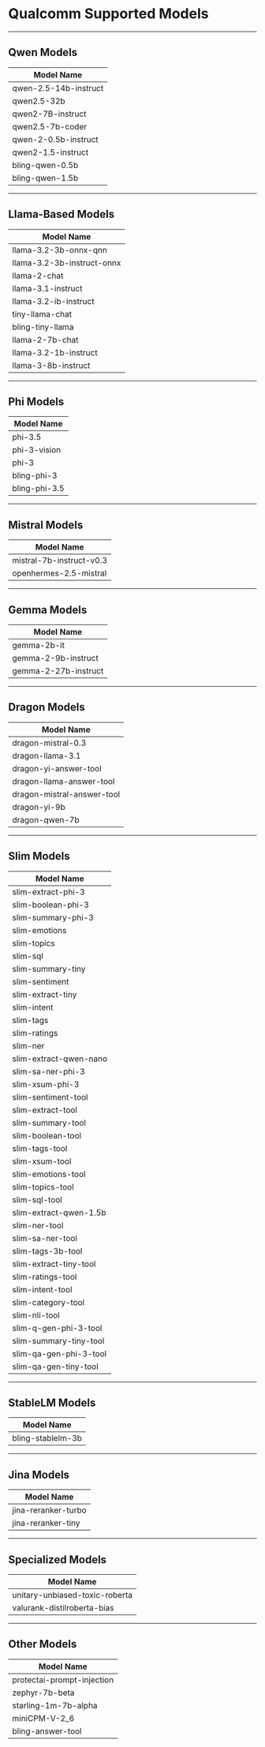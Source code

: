 # Qualcomm Supported Models

---

## Qwen Models

| Model Name |
|------------|
| qwen-2.5-14b-instruct |
| qwen2.5-32b |
| qwen2-7B-instruct |
| qwen2.5-7b-coder |
| qwen-2-0.5b-instruct |
| qwen2-1.5-instruct |
| bling-qwen-0.5b |
| bling-qwen-1.5b |

---

## Llama-Based Models

| Model Name |
|------------|
| llama-3.2-3b-onnx-qnn |
| llama-3.2-3b-instruct-onnx |
| llama-2-chat |
| llama-3.1-instruct |
| llama-3.2-ib-instruct |
| tiny-llama-chat |
| bling-tiny-llama |
| llama-2-7b-chat |
| llama-3.2-1b-instruct |
| llama-3-8b-instruct |

---

## Phi Models

| Model Name |
|------------|
| phi-3.5 |
| phi-3-vision |
| phi-3 |
| bling-phi-3 |
| bling-phi-3.5 |

---

## Mistral Models

| Model Name |
|------------|
| mistral-7b-instruct-v0.3 |
| openhermes-2.5-mistral |

---

## Gemma Models

| Model Name |
|------------|
| gemma-2b-it |
| gemma-2-9b-instruct |
| gemma-2-27b-instruct |

---

## Dragon Models

| Model Name |
|------------|
| dragon-mistral-0.3 |
| dragon-llama-3.1 |
| dragon-yi-answer-tool |
| dragon-llama-answer-tool |
| dragon-mistral-answer-tool |
| dragon-yi-9b |
| dragon-qwen-7b |

---

## Slim Models

| Model Name |
|------------|
| slim-extract-phi-3 |
| slim-boolean-phi-3 |
| slim-summary-phi-3 |
| slim-emotions |
| slim-topics |
| slim-sql |
| slim-summary-tiny |
| slim-sentiment |
| slim-extract-tiny |
| slim-intent |
| slim-tags |
| slim-ratings |
| slim-ner |
| slim-extract-qwen-nano |
| slim-sa-ner-phi-3 |
| slim-xsum-phi-3 |
| slim-sentiment-tool |
| slim-extract-tool |
| slim-summary-tool |
| slim-boolean-tool |
| slim-tags-tool |
| slim-xsum-tool |
| slim-emotions-tool |
| slim-topics-tool |
| slim-sql-tool |
| slim-extract-qwen-1.5b |
| slim-ner-tool |
| slim-sa-ner-tool |
| slim-tags-3b-tool |
| slim-extract-tiny-tool |
| slim-ratings-tool |
| slim-intent-tool |
| slim-category-tool |
| slim-nli-tool |
| slim-q-gen-phi-3-tool |
| slim-summary-tiny-tool |
| slim-qa-gen-phi-3-tool |
| slim-qa-gen-tiny-tool |

---

## StableLM Models

| Model Name |
|------------|
| bling-stablelm-3b |

---

## Jina Models

| Model Name |
|------------|
| jina-reranker-turbo |
| jina-reranker-tiny |

---

## Specialized Models

| Model Name |
|------------|
| unitary-unbiased-toxic-roberta |
| valurank-distilroberta-bias |

---

## Other Models

| Model Name |
|------------|
| protectai-prompt-injection |
| zephyr-7b-beta |
| starling-1m-7b-alpha |
| miniCPM-V-2_6 |
| bling-answer-tool |